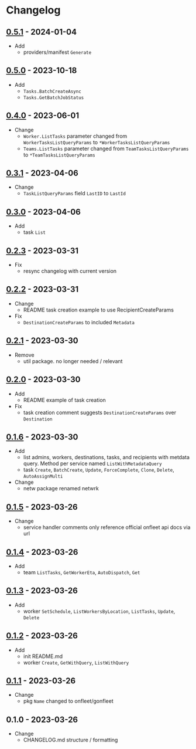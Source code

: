 # Changelog

## [0.5.1](https://github.com/onfleet/gonfleet/compare/v0.5.0...v0.5.1) - 2024-01-04
* Add
    * providers/manifest `Generate`

## [0.5.0](https://github.com/onfleet/gonfleet/compare/v0.4.0...v0.5.0) - 2023-10-18
* Add
    * `Tasks.BatchCreateAsync`
    * `Tasks.GetBatchJobStatus`

## [0.4.0](https://github.com/onfleet/gonfleet/compare/v0.3.1...v0.4.0) - 2023-06-01
* Change
    * `Worker.ListTasks` parameter changed from `WorkerTasksListQueryParams` to `*WorkerTasksListQueryParams`
    * `Teams.ListTasks` parameter changed from `TeamTasksListQueryParams` to `*TeamTasksListQueryParams`

## [0.3.1](https://github.com/onfleet/gonfleet/compare/v0.3.0...v0.3.1) - 2023-04-06
* Change
    * `TaskListQueryParams` field `LastID` to `LastId`

## [0.3.0](https://github.com/onfleet/gonfleet/compare/v0.2.3...v0.3.0) - 2023-04-06
* Add
    * task `List`

## [0.2.3](https://github.com/onfleet/gonfleet/compare/v0.2.2...v0.2.3) - 2023-03-31
* Fix
    * resync changelog with current version

## [0.2.2](https://github.com/onfleet/gonfleet/compare/v0.2.1...v0.2.2) - 2023-03-31
* Change
    * README task creation example to use RecipientCreateParams
* Fix
    * `DestinationCreateParams` to included `Metadata`

## [0.2.1](https://github.com/onfleet/gonfleet/compare/v0.2.0...v0.2.1) - 2023-03-30
* Remove
    * util package. no longer needed / relevant

## [0.2.0](https://github.com/onfleet/gonfleet/compare/v0.1.6...v0.2.0) - 2023-03-30
* Add
    * README example of task creation
* Fix
    * task creation comment suggests `DestinationCreateParams` over `Destination`

## [0.1.6](https://github.com/onfleet/gonfleet/compare/v0.1.5...v0.1.6) - 2023-03-30
* Add
    * list admins, workers, destinations, tasks, and recipients with metdata query. Method per service named `ListWithMetadataQuery`
    * task `Create`, `BatchCreate`, `Update`, `ForceComplete`, `Clone`, `Delete`, `AutoAssignMulti`
* Change
    * netw package renamed netwrk

## [0.1.5](https://github.com/onfleet/gonfleet/compare/v0.1.4...v0.1.5) - 2023-03-26
* Change
    * service handler comments only reference official onfleet api docs via url

## [0.1.4](https://github.com/onfleet/gonfleet/compare/v0.1.3...v0.1.4) - 2023-03-26
* Add
    * team `ListTasks`, `GetWorkerEta`, `AutoDispatch`, `Get`

## [0.1.3](https://github.com/onfleet/gonfleet/compare/v0.1.2...v0.1.3) - 2023-03-26
* Add
    * worker `SetSchedule`, `ListWorkersByLocation`, `ListTasks`, `Update`, `Delete`

## [0.1.2](https://github.com/onfleet/gonfleet/compare/v0.1.1...v0.1.2) - 2023-03-26
* Add
    * init README.md
    * worker `Create`, `GetWithQuery`, `ListWithQuery`

## [0.1.1](https://github.com/onfleet/gonfleet/compare/v0.1.0...v0.1.1) - 2023-03-26
* Change
    * pkg `Name` changed to onfleet/gonfleet 

## 0.1.0 - 2023-03-26
* Change
    * CHANGELOG.md structure / formatting
